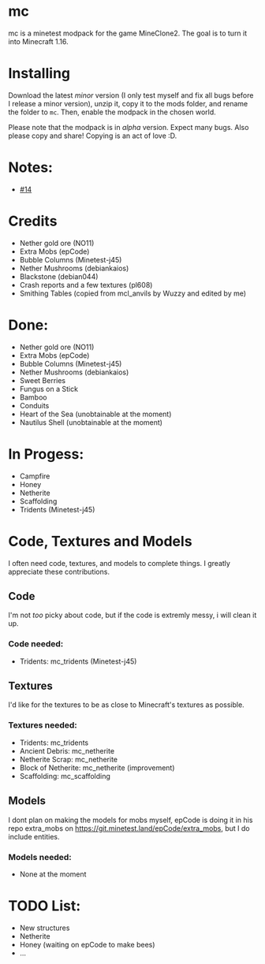 # mc
mc is a minetest modpack for the game MineClone2. The goal is to turn it into Minecraft 1.16.

# Installing
Download the latest *minor* version (I only test myself and fix all bugs before I release a minor version), unzip it, copy it to the mods folder, and rename the folder to ```mc```. Then, enable the modpack in the chosen world.

Please note that the modpack is in *alpha* version. Expect many bugs. Also please copy and share! Copying is an act of love :D.

# Notes:
* [#14](https://github.com/TechDudie/mc/issues/14)

# Credits

* Nether gold ore (NO11)
* Extra Mobs (epCode)
* Bubble Columns (Minetest-j45)
* Nether Mushrooms (debiankaios)
* Blackstone (debian044)
* Crash reports and a few textures (pl608)
* Smithing Tables (copied from mcl_anvils by Wuzzy and edited by me)

# Done:

* Nether gold ore (NO11)
* Extra Mobs (epCode)
* Bubble Columns (Minetest-j45)
* Nether Mushrooms (debiankaios)
* Sweet Berries
* Fungus on a Stick
* Bamboo
* Conduits
* Heart of the Sea (unobtainable at the moment)
* Nautilus Shell (unobtainable at the moment)

# In Progess:

* Campfire
* Honey
* Netherite
* Scaffolding
* Tridents (Minetest-j45)

# Code, Textures and Models

I often need code, textures, and models to complete things. I greatly appreciate these contributions.

## Code

I'm not *too* picky about code, but if the code is extremly messy, i will clean it up.

### Code needed:

* Tridents: mc_tridents (Minetest-j45)

## Textures

I'd like for the textures to be as close to Minecraft's textures as possible.

### Textures needed:

* Tridents: mc_tridents
* Ancient Debris: mc_netherite
* Netherite Scrap: mc_netherite
* Block of Netherite: mc_netherite (improvement)
* Scaffolding: mc_scaffolding

## Models

I dont plan on making the models for mobs myself, epCode is doing it in his repo extra_mobs on https://git.minetest.land/epCode/extra_mobs, but I do include entities.

### Models needed:

* None at the moment

# TODO List:

* New structures
* Netherite
* Honey (waiting on epCode to make bees)
* ...
